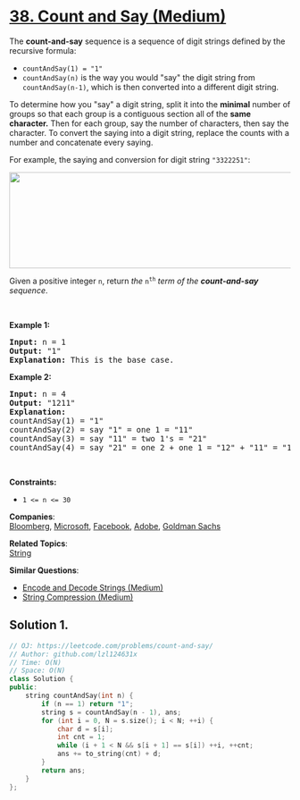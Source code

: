 # [38. Count and Say (Medium)](https://leetcode.com/problems/count-and-say/)

<p>The <strong>count-and-say</strong> sequence is a sequence of digit strings defined by the recursive formula:</p>

<ul>
	<li><code>countAndSay(1) = "1"</code></li>
	<li><code>countAndSay(n)</code> is the way you would "say" the digit string from <code>countAndSay(n-1)</code>, which is then converted into a different digit string.</li>
</ul>

<p>To determine how you "say" a digit string, split it into the <strong>minimal</strong> number of groups so that each group is a contiguous section all of the <strong>same character.</strong> Then for each group, say the number of characters, then say the character. To convert the saying into a digit string, replace the counts with a number and concatenate every saying.</p>

<p>For example, the saying and conversion for digit string <code>"3322251"</code>:</p>
<img alt="" src="https://assets.leetcode.com/uploads/2020/10/23/countandsay.jpg" style="width: 581px; height: 172px;">
<p>Given a positive integer <code>n</code>, return <em>the </em><code>n<sup>th</sup></code><em> term of the <strong>count-and-say</strong> sequence</em>.</p>

<p>&nbsp;</p>
<p><strong>Example 1:</strong></p>

<pre><strong>Input:</strong> n = 1
<strong>Output:</strong> "1"
<strong>Explanation:</strong> This is the base case.
</pre>

<p><strong>Example 2:</strong></p>

<pre><strong>Input:</strong> n = 4
<strong>Output:</strong> "1211"
<strong>Explanation:</strong>
countAndSay(1) = "1"
countAndSay(2) = say "1" = one 1 = "11"
countAndSay(3) = say "11" = two 1's = "21"
countAndSay(4) = say "21" = one 2 + one 1 = "12" + "11" = "1211"
</pre>

<p>&nbsp;</p>
<p><strong>Constraints:</strong></p>

<ul>
	<li><code>1 &lt;= n &lt;= 30</code></li>
</ul>


**Companies**:  
[Bloomberg](https://leetcode.com/company/bloomberg), [Microsoft](https://leetcode.com/company/microsoft), [Facebook](https://leetcode.com/company/facebook), [Adobe](https://leetcode.com/company/adobe), [Goldman Sachs](https://leetcode.com/company/goldman-sachs)

**Related Topics**:  
[String](https://leetcode.com/tag/string/)

**Similar Questions**:
* [Encode and Decode Strings (Medium)](https://leetcode.com/problems/encode-and-decode-strings/)
* [String Compression (Medium)](https://leetcode.com/problems/string-compression/)

## Solution 1.

```cpp
// OJ: https://leetcode.com/problems/count-and-say/
// Author: github.com/lzl124631x
// Time: O(N)
// Space: O(N)
class Solution {
public:
    string countAndSay(int n) {
        if (n == 1) return "1";
        string s = countAndSay(n - 1), ans;
        for (int i = 0, N = s.size(); i < N; ++i) {
            char d = s[i];
            int cnt = 1;
            while (i + 1 < N && s[i + 1] == s[i]) ++i, ++cnt;
            ans += to_string(cnt) + d;
        }
        return ans;
    }
};
```